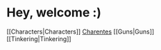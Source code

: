 # Hey, welcome :)  
[[Characters|Characters]]  [Charentes]()
[[Guns|Guns]]  
[[Tinkering|Tinkering]]